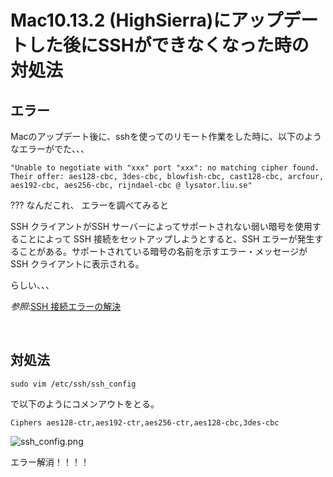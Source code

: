 # Mac10.13.2 (HighSierra)にアップデートした後にSSHができなくなった時の対処法


## エラー
  
Macのアップデート後に、sshを使ってのリモート作業をした時に、以下のようなエラーがでた、、、

```
"Unable to negotiate with "xxx" port "xxx": no matching cipher found. Their offer: aes128-cbc, 3des-cbc, blowfish-cbc, cast128-cbc, arcfour, aes192-cbc, aes256-cbc, rijndael-cbc @ lysator.liu.se"
```

???
なんだこれ、
エラーを調べてみると

SSH クライアントがSSH サーバーによってサポートされない弱い暗号を使用することによって SSH 接続をセットアップしようとすると、SSH エラーが発生することがある。サポートされている暗号の名前を示すエラー・メッセージが SSH クライアントに表示される。

らしい、、、

*参照*:[SSH 接続エラーの解決](https://www.ibm.com/support/knowledgecenter/ja/STAV45/com.ibm.sonas.doc/sonas_ssh_con_err.html)

<br>

## 対処法

```
sudo vim /etc/ssh/ssh_config
```
で以下のようにコメンアウトをとる。

```
Ciphers aes128-ctr,aes192-ctr,aes256-ctr,aes128-cbc,3des-cbc
```


![ssh_config.png](https://qiita-image-store.s3.amazonaws.com/0/192279/e2817db3-6051-a566-2585-3711e8c7eb62.png)


エラー解消！！！！



